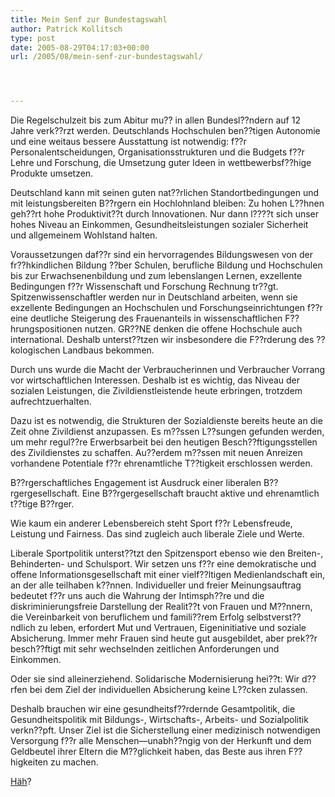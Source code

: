 ```yaml
---
title: Mein Senf zur Bundestagswahl
author: Patrick Kollitsch
type: post
date: 2005-08-29T04:17:03+00:00
url: /2005/08/mein-senf-zur-bundestagswahl/




---
```

Die Regelschulzeit bis zum Abitur mu?? in allen Bundesl??ndern auf 12 Jahre verk??rzt werden. Deutschlands Hochschulen ben??tigen Autonomie und eine weitaus bessere Ausstattung ist notwendig: f??r Personalentscheidungen, Organisationsstrukturen und die Budgets f??r Lehre und Forschung, die Umsetzung guter Ideen in wettbewerbsf??hige Produkte umsetzen.

Deutschland kann mit seinen guten nat??rlichen Standortbedingungen und mit leistungsbereiten B??rgern ein Hochlohnland bleiben: Zu hohen L??hnen geh??rt hohe Produktivit??t durch Innovationen. Nur dann l????t sich unser hohes Niveau an Einkommen, Gesundheitsleistungen sozialer Sicherheit und allgemeinem Wohlstand halten.

Voraussetzungen daf??r sind ein hervorragendes Bildungswesen von der fr??hkindlichen Bildung ??ber Schulen, berufliche Bildung und Hochschulen bis zur Erwachsenenbildung und zum lebenslangen Lernen, exzellente Bedingungen f??r Wissenschaft und Forschung Rechnung tr??gt. Spitzenwissenschaftler werden nur in Deutschland arbeiten, wenn sie exzellente Bedingungen an Hochschulen und Forschungseinrichtungen f??r eine deutliche Steigerung des Frauenanteils in wissenschaftlichen F??hrungspositionen nutzen. GR??NE denken die offene Hochschule auch international. Deshalb unterst??tzen wir insbesondere die F??rderung des ??kologischen Landbaus bekommen.

Durch uns wurde die Macht der Verbraucherinnen und Verbraucher Vorrang vor wirtschaftlichen Interessen. Deshalb ist es wichtig, das Niveau der sozialen Leistungen, die Zivildienstleistende heute erbringen, trotzdem aufrechtzuerhalten.

Dazu ist es notwendig, die Strukturen der Sozialdienste bereits heute an die Zeit ohne Zivildienst anzupassen. Es m??ssen L??sungen gefunden werden, um mehr regul??re Erwerbsarbeit bei den heutigen Besch??ftigungsstellen des Zivildienstes zu schaffen. Au??erdem m??ssen mit neuen Anreizen vorhandene Potentiale f??r ehrenamtliche T??tigkeit erschlossen werden.

B??rgerschaftliches Engagement ist Ausdruck einer liberalen B??rgergesellschaft. Eine B??rgergesellschaft braucht aktive und ehrenamtlich t??tige B??rger.

Wie kaum ein anderer Lebensbereich steht Sport f??r Lebensfreude, Leistung und Fairness. Das sind zugleich auch liberale Ziele und Werte.

Liberale Sportpolitik unterst??tzt den Spitzensport ebenso wie den Breiten-, Behinderten- und Schulsport. Wir setzen uns f??r eine demokratische und offene Informationsgesellschaft mit einer vielf??ltigen Medienlandschaft ein, an der alle teilhaben k??nnen. Individueller und freier Meinungsauftrag bedeutet f??r uns auch die Wahrung der Intimsph??re und die diskriminierungsfreie Darstellung der Realit??t von Frauen und M??nnern, die Vereinbarkeit von beruflichem und famili??rem Erfolg selbstverst??ndlich zu leben, erfordert Mut und Vertrauen, Eigeninitiative und soziale Absicherung. Immer mehr Frauen sind heute gut ausgebildet, aber prek??r besch??ftigt mit sehr wechselnden zeitlichen Anforderungen und Einkommen.

Oder sie sind alleinerziehend. Solidarische Modernisierung hei??t: Wir d??rfen bei dem Ziel der individuellen Absicherung keine L??cken zulassen.

Deshalb brauchen wir eine gesundheitsf??rdernde Gesamtpolitik, die Gesundheitspolitik mit Bildungs-, Wirtschafts-, Arbeits- und Sozialpolitik verkn??pft. Unser Ziel ist die Sicherstellung einer medizinisch notwendigen Versorgung f??r alle Menschen&#8212;unabh??ngig von der Herkunft und dem Geldbeutel ihrer Eltern die M??glichkeit haben, das Beste aus ihren F??higkeiten zu machen.

[H&auml;h][1]?

 [1]: http://www.phrasinator.de/